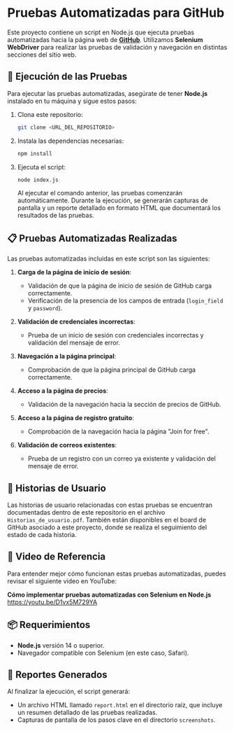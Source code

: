 
# Pruebas Automatizadas para GitHub

Este proyecto contiene un script en Node.js que ejecuta pruebas automatizadas hacia la página web de **[GitHub](https://github.com)**. Utilizamos **Selenium WebDriver** para realizar las pruebas de validación y navegación en distintas secciones del sitio web.

## 🚀 Ejecución de las Pruebas

Para ejecutar las pruebas automatizadas, asegúrate de tener **Node.js** instalado en tu máquina y sigue estos pasos:

1. Clona este repositorio:
   ```bash
   git clone <URL_DEL_REPOSITORIO>
   ```

2. Instala las dependencias necesarias:
   ```bash
   npm install
   ```

3. Ejecuta el script:
   ```bash
   node index.js
   ```

   Al ejecutar el comando anterior, las pruebas comenzarán automáticamente. Durante la ejecución, se generarán capturas de pantalla y un reporte detallado en formato HTML que documentará los resultados de las pruebas.

## 📋 Pruebas Automatizadas Realizadas

Las pruebas automatizadas incluidas en este script son las siguientes:

1. **Carga de la página de inicio de sesión**:
   - Validación de que la página de inicio de sesión de GitHub carga correctamente.
   - Verificación de la presencia de los campos de entrada (`login_field` y `password`).

2. **Validación de credenciales incorrectas**:
   - Prueba de un inicio de sesión con credenciales incorrectas y validación del mensaje de error.

3. **Navegación a la página principal**:
   - Comprobación de que la página principal de GitHub carga correctamente.

4. **Acceso a la página de precios**:
   - Validación de la navegación hacia la sección de precios de GitHub.

5. **Acceso a la página de registro gratuito**:
   - Comprobación de la navegación hacia la página "Join for free".

6. **Validación de correos existentes**:
   - Prueba de un registro con un correo ya existente y validación del mensaje de error.

## 📂 Historias de Usuario

Las historias de usuario relacionadas con estas pruebas se encuentran documentadas dentro de este repositorio en el archivo `Historias_de_usuario.pdf`. También están disponibles en el board de GitHub asociado a este proyecto, donde se realiza el seguimiento del estado de cada historia.

## 🎥 Video de Referencia

Para entender mejor cómo funcionan estas pruebas automatizadas, puedes revisar el siguiente video en YouTube:

**Cómo implementar pruebas automatizadas con Selenium en Node.js**
https://youtu.be/D1vx5M729YA

## 📦 Requerimientos

- **Node.js** versión 14 o superior.
- Navegador compatible con Selenium (en este caso, Safari).

## 📑 Reportes Generados

Al finalizar la ejecución, el script generará:

- Un archivo HTML llamado `report.html` en el directorio raíz, que incluye un resumen detallado de las pruebas realizadas.
- Capturas de pantalla de los pasos clave en el directorio `screenshots`.
